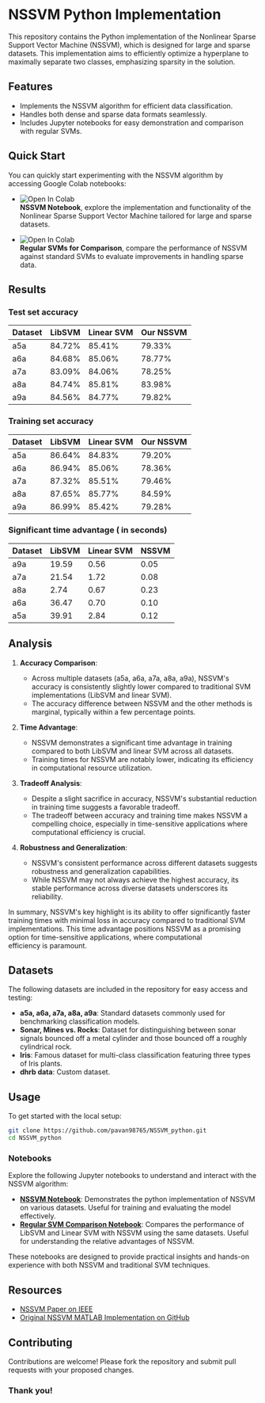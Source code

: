 # NSSVM Python Implementation

This repository contains the Python implementation of the Nonlinear Sparse Support Vector Machine (NSSVM), which is designed for large and sparse datasets. This implementation aims to efficiently optimize a hyperplane to maximally separate two classes, emphasizing sparsity in the solution.

## Features

- Implements the NSSVM algorithm for efficient data classification.
- Handles both dense and sparse data formats seamlessly.
- Includes Jupyter notebooks for easy demonstration and comparison with regular SVMs.

## Quick Start

You can quickly start experimenting with the NSSVM algorithm by accessing Google Colab notebooks:

- [<img src="https://colab.research.google.com/assets/colab-badge.svg" alt="Open In Colab" align="left"/>](https://colab.research.google.com/drive/1R36dSVg-jNKD5luLzWQmYLm07Id7jGfK?usp=sharing)  
  **NSSVM Notebook**, explore the implementation and functionality of the Nonlinear Sparse Support Vector Machine tailored for large and sparse datasets.

- [<img src="https://colab.research.google.com/assets/colab-badge.svg" alt="Open In Colab" align="left"/>](https://colab.research.google.com/drive/1gUzm_euQRMJ7glNz212Ykw8d2UAgu7AG?usp=sharing)  
  **Regular SVMs for Comparison**, compare the performance of NSSVM against standard SVMs to evaluate improvements in handling sparse data.

## Results

### Test set accuracy

| Dataset | LibSVM | Linear SVM | Our NSSVM |
| ------- | ------ | ---------- | --------- |
| a5a     | 84.72% | 85.41%     | 79.33%    |
| a6a     | 84.68% | 85.06%     | 78.77%    |
| a7a     | 83.09% | 84.06%     | 78.25%    |
| a8a     | 84.74% | 85.81%     | 83.98%    |
| a9a     | 84.56% | 84.77%     | 79.82%    |

### Training set accuracy

| Dataset | LibSVM | Linear SVM | Our NSSVM |
| ------- | ------ | ---------- | --------- |
| a5a     | 86.64% | 84.83%     | 79.20%    |
| a6a     | 86.94% | 85.06%     | 78.36%    |
| a7a     | 87.32% | 85.51%     | 79.46%    |
| a8a     | 87.65% | 85.77%     | 84.59%    |
| a9a     | 86.99% | 85.42%     | 79.28%    |

### Significant time advantage ( in seconds)

| Dataset | LibSVM | Linear SVM | NSSVM |
| ------- | ------ | ---------- | ----- |
| a9a     | 19.59  | 0.56       | 0.05  |
| a7a     | 21.54  | 1.72       | 0.08  |
| a8a     | 2.74   | 0.67       | 0.23  |
| a6a     | 36.47  | 0.70       | 0.10  |
| a5a     | 39.91  | 2.84       | 0.12  |

## Analysis

1. **Accuracy Comparison**:

   - Across multiple datasets (a5a, a6a, a7a, a8a, a9a), NSSVM's accuracy is consistently slightly lower compared to traditional SVM implementations (LibSVM and linear SVM).
   - The accuracy difference between NSSVM and the other methods is marginal, typically within a few percentage points.

2. **Time Advantage**:

   - NSSVM demonstrates a significant time advantage in training compared to both LibSVM and linear SVM across all datasets.
   - Training times for NSSVM are notably lower, indicating its efficiency in computational resource utilization.

3. **Tradeoff Analysis**:

   - Despite a slight sacrifice in accuracy, NSSVM's substantial reduction in training time suggests a favorable tradeoff.
   - The tradeoff between accuracy and training time makes NSSVM a compelling choice, especially in time-sensitive applications where computational efficiency is crucial.

4. **Robustness and Generalization**:
   - NSSVM's consistent performance across different datasets suggests robustness and generalization capabilities.
   - While NSSVM may not always achieve the highest accuracy, its stable performance across diverse datasets underscores its reliability.

In summary, NSSVM's key highlight is its ability to offer significantly faster training times with minimal loss in accuracy compared to traditional SVM implementations. This time advantage positions NSSVM as a promising option for time-sensitive applications, where computational efficiency is paramount.

## Datasets

The following datasets are included in the repository for easy access and testing:

- **a5a, a6a, a7a, a8a, a9a**: Standard datasets commonly used for benchmarking classification models.
- **Sonar, Mines vs. Rocks**: Dataset for distinguishing between sonar signals bounced off a metal cylinder and those bounced off a roughly cylindrical rock.
- **Iris**: Famous dataset for multi-class classification featuring three types of Iris plants.
- **dhrb data**: Custom dataset.

## Usage

To get started with the local setup:

```bash
git clone https://github.com/pavan98765/NSSVM_python.git
cd NSSVM_python
```

### Notebooks

Explore the following Jupyter notebooks to understand and interact with the NSSVM algorithm:

- [**NSSVM Notebook**](./nssvm.ipynb): Demonstrates the python implementation of NSSVM on various datasets. Useful for training and evaluating the model effectively.
- [**Regular SVM Comparison Notebook**](./regular_svm_on_datasets.ipynb): Compares the performance of LibSVM and Linear SVM with NSSVM using the same datasets. Useful for understanding the relative advantages of NSSVM.

These notebooks are designed to provide practical insights and hands-on experience with both NSSVM and traditional SVM techniques.

## Resources

- [NSSVM Paper on IEEE](https://ieeexplore.ieee.org/document/9415153)
- [Original NSSVM MATLAB Implementation on GitHub](https://github.com/ShenglongZhou/NSSVM)

## Contributing

Contributions are welcome! Please fork the repository and submit pull requests with your proposed changes.

### Thank you!
